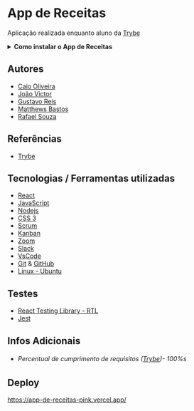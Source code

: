 # App de Receitas

Aplicação realizada enquanto aluno da [Trybe](https://www.betrybe.com/)
<br>

<details>
  <summary><strong>Como instalar o App de Receitas</strong></summary><br />

## Instalação 

<br>

- Clone o repositório `git@github.com:Rafael-Souza-97/app-de-receitas.git`:

```bash
git clone git@github.com:Rafael-Souza-97/app-de-receitas.git
```

<br>

- Entre na pasta do repositório que você acabou de clonar:

```bash
cd app-de-receitas
```

<br>

 - Instale as depëndencias, caso necessário, com `npm install`:

```bash
npm install
```

<hr>

### Scripts

 - Execute a aplicação com  com `npm start`:
  > Executará a aplicação em modo de desenvolvimento.
 
```bash
npm start
```

Abra [http://localhost:3000](http://localhost:3000) no seu navegador para visualiza-lo.

<hr>
<br>

</details>


## Autores

- [Caio Oliveira](https://github.com/CaiooAzevedoo)
- [João Victor](https://github.com/jotavebraga)
- [Gustavo Reis](https://github.com/GustavoRReis?tab=following)
- [Matthews Bastos](https://github.com/majjin)
- [Rafael Souza](https://github.com/Rafael-Souza-97)

## Referências

 - [Trybe](https://www.betrybe.com/)

## Tecnologias / Ferramentas utilizadas

- [React](https://pt-br.reactjs.org/)
- [JavaScript](https://www.javascript.com/)
- [Nodejs](https://nodejs.org/en/)
- [CSS 3](https://www.w3.org/Style/CSS/Overview.en.html)
- [Scrum](https://www.atlassian.com/br/agile/scrum)
- [Kanban](https://www.totvs.com/blog/negocios/kanban/)
- [Zoom](https://zoom.us/)
- [Slack](https://slack.com/intl/pt-br/)
- [VsCode](https://code.visualstudio.com/)
- [Git](https://git-scm.com/) & [GitHub](https://github.com/)
- [Linux - Ubuntu](https://ubuntu.com/)

## Testes

- [React Testing Library - RTL](https://testing-library.com/docs/react-testing-library/intro/)
- [Jest](https://jestjs.io/pt-BR/)

## Infos Adicionais

- ###### Percentual de cumprimento de requisitos ([Trybe](https://www.betrybe.com/))- 100%s

## Deploy

https://app-de-receitas-pink.vercel.app/

